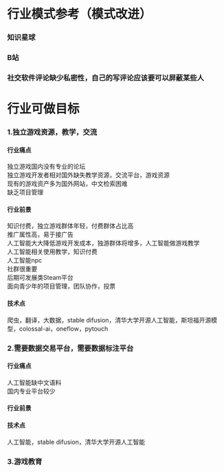 # 行业模式参考（模式改进）
### 知识星球
### B站

### 社交软件评论缺少私密性，自己的写评论应该要可以屏蔽某些人

# 行业可做目标
### 1.独立游戏资源，教学，交流
#### 行业痛点
独立游戏国内没有专业的论坛\
独立游戏开发者相对国外缺失教学资源，交流平台，游戏资源\
现有的游戏资产多为国外网站，中文检索困难\
缺乏项目管理
#### 行业前景
知识付费，独立游戏群体年轻，付费群体占比高\
推广属性高，易于接广告\
人工智能大大降低游戏开发成本，独游群体将增多，人工智能做游戏教学\
人工智能相关使用教学，知识付费\
人工智能npc\
社群很重要\
后期可发展类Steam平台\
面向青少年的项目管理，团队协作，投票
#### 技术点
爬虫，翻译，大数据，stable difusion，清华大学开源人工智能，斯坦福开源模型，colossal-ai，oneflow，pytouch


### 2.需要数据交易平台，需要数据标注平台
#### 行业痛点
人工智能缺中文语料\
国内专业平台较少

#### 行业前景


#### 技术点
人工智能，stable difusion，清华大学开源人工智能


### 3.游戏教育




